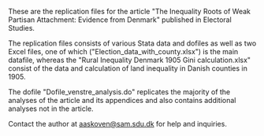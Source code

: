 These are the replication files for the article "The Inequality Roots of Weak Partisan
Attachment: Evidence from Denmark" published in Electoral Studies. 

The replication files consists of various Stata data and dofiles as well as two Excel files, one of which ("Election_data_with_county.xlsx") is the main datafile, 
whereas the "Rural Inequality Denmark 1905 Gini calculation.xlsx" consist of the data and calculation of land inequality in Danish counties in 1905. 

The dofile "Dofile_venstre_analysis.do" replicates the majority of the analyses of the article and its appendices and also contains additional analyses not in the article. 

Contact the author at aaskoven@sam.sdu.dk for help and inquiries. 
